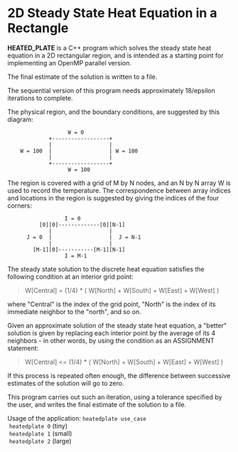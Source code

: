 # 2D Steady State Heat Equation in a Rectangle
**HEATED\_PLATE** is a C++ program which solves the steady state heat
equation in a 2D rectangular region, and is intended as a starting point
for implementing an OpenMP parallel version.

The final estimate of the solution is written to a file.

The sequential version of this program needs approximately 18/epsilon
iterations to complete.

The physical region, and the boundary conditions, are suggested by this
diagram:

                       W = 0
                 +------------------+
                 |                  |
        W = 100  |                  | W = 100
                 |                  |
                 +------------------+
                       W = 100
          

The region is covered with a grid of M by N nodes, and an N by N array W
is used to record the temperature. The correspondence between array
indices and locations in the region is suggested by giving the indices
of the four corners:

                      I = 0
              [0][0]-------------[0][N-1]
                 |                  |
          J = 0  |                  |  J = N-1
                 |                  |
            [M-1][0]-----------[M-1][N-1]
                      I = M-1
          

The steady state solution to the discrete heat equation satisfies the
following condition at an interior grid point:

> W\[Central\] = (1/4) \* ( W\[North\] + W\[South\] + W\[East\] +
> W\[West\] )

where "Central" is the index of the grid point, "North" is the index of
its immediate neighbor to the "north", and so on.

Given an approximate solution of the steady state heat equation, a
"better" solution is given by replacing each interior point by the
average of its 4 neighbors - in other words, by using the condition as
an ASSIGNMENT statement:

> W\[Central\] &lt;= (1/4) \* ( W\[North\] + W\[South\] + W\[East\] +
> W\[West\] )

If this process is repeated often enough, the difference between
successive estimates of the solution will go to zero.

This program carries out such an iteration, using a tolerance specified
by the user, and writes the final estimate of the solution to a file.

Usage of the application: `heatedplate use_case`\
&nbsp;`heatedplate 0` (tiny)\
&nbsp;`heatedplate 1` (small)\
&nbsp;`heatedplate 2` (large)
